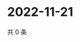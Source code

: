 # 2022-11-21

共 0 条

<!-- BEGIN WEIBO -->
<!-- 最后更新时间 Mon Nov 21 2022 22:01:50 GMT+0800 (China Standard Time) -->

<!-- END WEIBO -->

